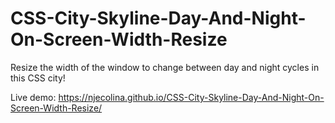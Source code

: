 # CSS-City-Skyline-Day-And-Night-On-Screen-Width-Resize
Resize the width of the window to change between day and night cycles in this CSS city!

Live demo: https://njecolina.github.io/CSS-City-Skyline-Day-And-Night-On-Screen-Width-Resize/

